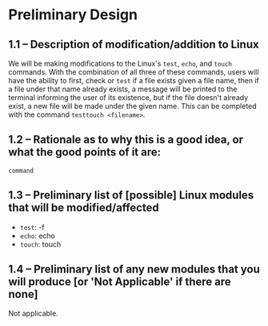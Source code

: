 # Preliminary Design

## 1.1 – Description of modification/addition to Linux

We will be making modifications to the Linux's `test`, `echo`, and `touch` commands. With the combination of all three of these commands, users will have the ability to first, check or `test` if a file exists given a file name, then if a file under that name already exists, a message will be printed to the terminal informing the user of its existence, but if the file doesn't already exist, a new file will be made under the given name. This can be completed with the command `testtouch <filename>`. 

## 1.2 – Rationale as to why this is a good idea, or what the good points of it are:


```
command 
```



## 1.3 – Preliminary list of [possible] Linux modules that will be modified/affected

* `test`: -f 
* `echo`: echo
* `touch`: touch
 

## 1.4 – Preliminary list of any new modules that you will produce [or 'Not Applicable' if there are none]
Not applicable.
